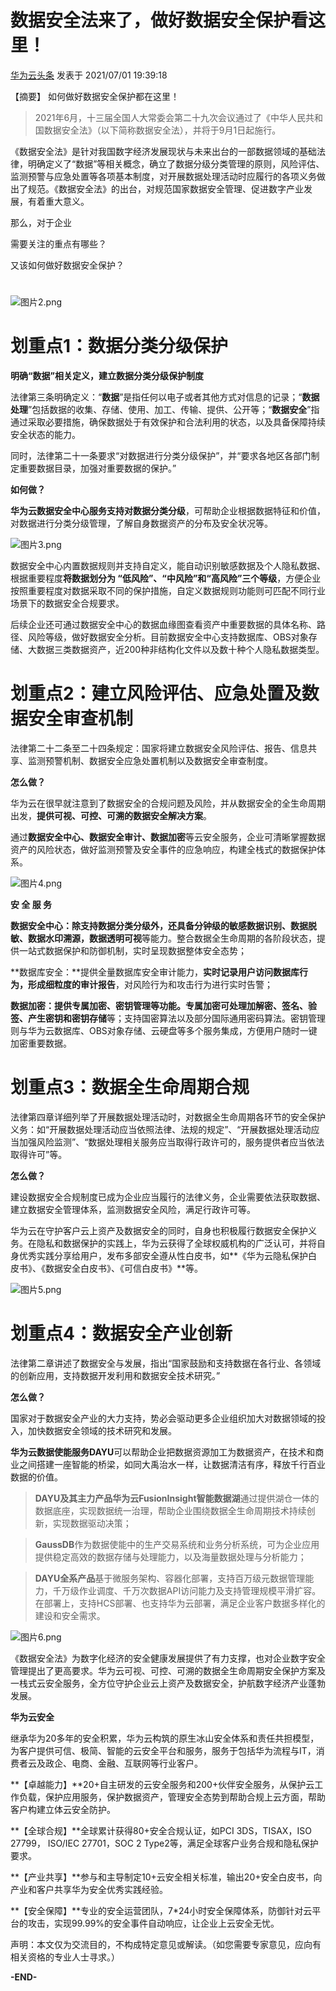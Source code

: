 # 数据安全法来了，做好数据安全保护看这里！

 [华为云头条](https://bbs.huaweicloud.com/community/usersnew/id_1499045397872653) 发表于 2021/07/01 19:39:18

【摘要】 如何做好数据安全保护都在这里！

> 2021年6月，十三届全国人大常委会第二十九次会议通过了《中华人民共和国数据安全法》（以下简称数据安全法），并将于9月1日起施行。

《数据安全法》是针对我国数字经济发展现状与未来出台的一部数据领域的基础法律，明确定义了“数据”等相关概念，确立了数据分级分类管理的原则，风险评估、监测预警与应急处置等各项基本制度，对开展数据处理活动时应履行的各项义务做出了规范。《数据安全法》的出台，对规范国家数据安全管理、促进数字产业发展，有着重大意义。

那么，对于企业

需要关注的重点有哪些？

又该如何做好数据安全保护？

#  

![图片2.png](https://bbs-img.huaweicloud.com/blogs/img/1625136793699053295.png)



# 划重点1：数据分类分级保护

**明确“数据”相关定义，建立数据分类分级保护制度**

法律第三条明确定义：“**数据**”是指任何以电子或者其他方式对信息的记录；“**数据处理**”包括数据的收集、存储、使用、加工、传输、提供、公开等；“**数据安全**”指通过采取必要措施，确保数据处于有效保护和合法利用的状态，以及具备保障持续安全状态的能力。

同时，法律第二十一条要求“对数据进行分类分级保护”，并“要求各地区各部门制定重要数据目录，加强对重要数据的保护。”

**如何做？**

**华为云数据安全中心服务支持对数据分类分级**，可帮助企业根据数据特征和价值，对数据进行分类分级管理，了解自身数据资产的分布及安全状况等。

![图片3.png](https://bbs-img.huaweicloud.com/blogs/img/1625136818448080859.png)



数据安全中心内置数据规则并支持自定义，能自动识别敏感数据及个人隐私数据、根据重要程度**将数据划分为 “低风险”、“中风险”和“高风险”三个等级**，方便企业按照重要程度对数据采取不同的保护措施，自定义数据规则功能则可匹配不同行业场景下的数据安全合规要求。

后续企业还可通过数据安全中心的数据血缘图查看资产中重要数据的具体名称、路径、风险等级，做好数据安全分析。目前数据安全中心支持数据库、OBS对象存储、大数据三类数据资产，近200种非结构化文件以及数十种个人隐私数据类型。

# 划重点2：建立风险评估、应急处置及数据安全审查机制

法律第二十二条至二十四条规定：国家将建立数据安全风险评估、报告、信息共享、监测预警机制、数据安全应急处置机制以及数据安全审查制度。

**怎么做？**

华为云在很早就注意到了数据安全的合规问题及风险，并从数据安全的全生命周期出发，**提供可视、可控、可溯的数据安全解决方案**。

通过**数据安全中心、数据安全审计、数据加密**等云安全服务，企业可清晰掌握数据资产的风险状态，做好监测预警及安全事件的应急响应，构建全栈式的数据保护体系。

![图片4.png](https://bbs-img.huaweicloud.com/blogs/img/1625136834500006276.png)





**安 全 服 务**

**数据安全中心：**除支持数据分类分级外，还具备分钟级的**敏感数据识别、数据脱敏、数据水印溯源，数据透明可视**等能力。整合数据全生命周期的各阶段状态，提供一站式数据保护和防御机制，实时呈现数据整体安全态势；

**数据库安全：**提供全量数据库安全审计能力，**实时记录用户访问数据库行为，形成细粒度的审计报告**，对风险行为和攻击行为进行实时告警；

**数据加密：**提供专属加密、密钥管理等功能。专属加密可处理**加解密、签名、验签、产生密钥和密钥存储**等；支持国密算法以及部分国际通用密码算法。密钥管理则与华为云数据库、OBS对象存储、云硬盘等多个服务集成，方便用户随时一键加密重要数据。

# 划重点3：数据全生命周期合规

法律第四章详细列举了开展数据处理活动时，对数据全生命周期各环节的安全保护义务：如“开展数据处理活动应当依照法律、法规的规定”、“开展数据处理活动应当加强风险监测”、“数据处理相关服务应当取得行政许可的，服务提供者应当依法取得许可”等。

**怎么做？**

建设数据安全合规制度已成为企业应当履行的法律义务，企业需要依法获取数据、建立数据安全管理体系，监测数据安全风险，满足行政许可等。

华为云在守护客户云上资产及数据安全的同时，自身也积极履行数据安全保护义务。在隐私和数据保护的实践上，华为云获得了全球权威机构的广泛认可，并将自身优秀实践分享给用户，发布多部安全遵从性白皮书，如**《华为云隐私保护白皮书》、《数据安全白皮书》、《可信白皮书》**等。

![图片5.png](https://bbs-img.huaweicloud.com/blogs/img/1625136854297038779.png)



# 划重点4：数据安全产业创新

法律第二章讲述了数据安全与发展，指出“国家鼓励和支持数据在各行业、各领域的创新应用，支持数据开发利用和数据安全技术研究。”

**怎么做？**

国家对于数据安全产业的大力支持，势必会驱动更多企业组织加大对数据领域的投入，加快数据安全领域的技术研究和发展。

**华为云数据使能服务DAYU**可以帮助企业把数据资源加工为数据资产，在技术和商业之间搭建一座智能的桥梁，如同大禹治水一样，让数据清洁有序，释放千行百业数据的价值。

> **DAYU及其主力产品华为云FusionInsight智能数据湖**通过提供湖仓一体的数据底座，实现数据统一治理，帮助企业围绕数据全生命周期技术持续创新，实现数据驱动决策；

> **GaussDB**作为数据使能中的生产交易系统和业务分析系统，可为企业应用提供稳定高效的数据存储与处理能力，以及海量数据处理与分析能力；

> **DAYU全系产品**基于微服务架构、容器化部署，支持百万级元数据管理能力，千万级作业调度、千万次数据API访问能力及支持管理规模平滑扩容。在部署上，支持HCS部署、也支持华为云部署，满足企业客户数据多样化的建设和安全需求。

![图片6.png](https://bbs-img.huaweicloud.com/blogs/img/1625136866481092184.png)



《数据安全法》为数字化经济的安全健康发展提供了有力支撑，也对企业数字安全管理提出了更高要求。华为云可视、可控、可溯的数据全生命周期安全保护方案及一栈式云安全服务，全方位守护企业云上资产及数据安全，护航数字经济产业蓬勃发展。

**华为云安全**

继承华为20多年的安全积累，华为云构筑的原生冰山安全体系和责任共担模型，为客户提供可信、极简、智能的云安全平台和服务，服务于包括华为流程与IT，消费者云及政企、电商、金融、互联网等行业客户。

**【卓越能力】**20+自主研发的云安全服务和200+伙伴安全服务，从保护云工作负载，保护应用服务，保护数据资产，管理安全态势到帮助合规上云方面，帮助客户构建立体云安全防护。

**【全球合规】**全球累计获得80+安全合规认证，如PCI 3DS，TISAX，ISO 27799， ISO/IEC 27701，SOC 2 Type2等，满足全球客户业务合规和隐私保护要求。

**【产业共享】**参与和主导制定10+云安全相关标准，输出20+安全白皮书，向产业和客户共享华为安全优秀实践经验。

**【安全保障】**专业的安全运营团队，7*24小时安全保障体系，防御针对云平台的攻击，实现99.99%的安全事件自动响应，让企业上云安全无忧。

声明：本文仅为交流目的，不构成特定意见或解读。（如您需要专家意见，应向有相关资格的专业人士寻求。）

**-END-**